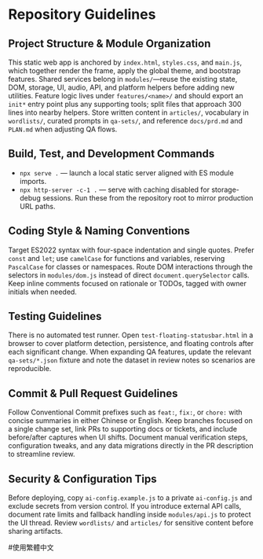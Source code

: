 # Repository Guidelines

## Project Structure & Module Organization
This static web app is anchored by `index.html`, `styles.css`, and `main.js`, which together render the frame, apply the global theme, and bootstrap features. Shared services belong in `modules/`—reuse the existing state, DOM, storage, UI, audio, API, and platform helpers before adding new utilities. Feature logic lives under `features/<name>/` and should export an `init*` entry point plus any supporting tools; split files that approach 300 lines into nearby helpers. Store written content in `articles/`, vocabulary in `wordlists/`, curated prompts in `qa-sets/`, and reference `docs/prd.md` and `PLAN.md` when adjusting QA flows.

## Build, Test, and Development Commands
- `npx serve .` — launch a local static server aligned with ES module imports.
- `npx http-server -c-1 .` — serve with caching disabled for storage-debug sessions.
Run these from the repository root to mirror production URL paths.

## Coding Style & Naming Conventions
Target ES2022 syntax with four-space indentation and single quotes. Prefer `const` and `let`; use `camelCase` for functions and variables, reserving `PascalCase` for classes or namespaces. Route DOM interactions through the selectors in `modules/dom.js` instead of direct `document.querySelector` calls. Keep inline comments focused on rationale or TODOs, tagged with owner initials when needed.

## Testing Guidelines
There is no automated test runner. Open `test-floating-statusbar.html` in a browser to cover platform detection, persistence, and floating controls after each significant change. When expanding QA features, update the relevant `qa-sets/*.json` fixture and note the dataset in review notes so scenarios are reproducible.

## Commit & Pull Request Guidelines
Follow Conventional Commit prefixes such as `feat:`, `fix:`, or `chore:` with concise summaries in either Chinese or English. Keep branches focused on a single change set, link PRs to supporting docs or tickets, and include before/after captures when UI shifts. Document manual verification steps, configuration tweaks, and any data migrations directly in the PR description to streamline review.

## Security & Configuration Tips
Before deploying, copy `ai-config.example.js` to a private `ai-config.js` and exclude secrets from version control. If you introduce external API calls, document rate limits and fallback handling inside `modules/api.js` to protect the UI thread. Review `wordlists/` and `articles/` for sensitive content before sharing artifacts.


#使用繁體中文
